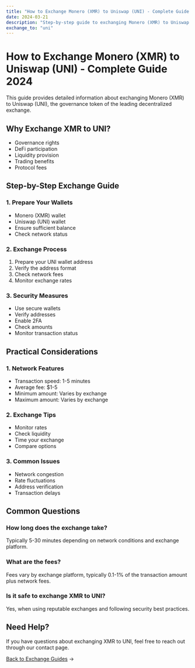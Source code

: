 ```yaml
---
title: "How to Exchange Monero (XMR) to Uniswap (UNI) - Complete Guide 2024"
date: 2024-03-21
description: "Step-by-step guide to exchanging Monero (XMR) to Uniswap (UNI). Learn about exchange methods, security measures, and best practices."
exchange_to: "uni"
---
```


# How to Exchange Monero (XMR) to Uniswap (UNI) - Complete Guide 2024

This guide provides detailed information about exchanging Monero (XMR) to Uniswap (UNI), the governance token of the leading decentralized exchange.

## Why Exchange XMR to UNI?

-   Governance rights
-   DeFi participation
-   Liquidity provision
-   Trading benefits
-   Protocol fees

## Step-by-Step Exchange Guide

### 1. Prepare Your Wallets

-   Monero (XMR) wallet
-   Uniswap (UNI) wallet
-   Ensure sufficient balance
-   Check network status

### 2. Exchange Process

1. Prepare your UNI wallet address
2. Verify the address format
3. Check network fees
4. Monitor exchange rates

### 3. Security Measures

-   Use secure wallets
-   Verify addresses
-   Enable 2FA
-   Check amounts
-   Monitor transaction status

## Practical Considerations

### 1. Network Features

-   Transaction speed: 1-5 minutes
-   Average fee: $1-5
-   Minimum amount: Varies by exchange
-   Maximum amount: Varies by exchange

### 2. Exchange Tips

-   Monitor rates
-   Check liquidity
-   Time your exchange
-   Compare options

### 3. Common Issues

-   Network congestion
-   Rate fluctuations
-   Address verification
-   Transaction delays

## Common Questions

### How long does the exchange take?

Typically 5-30 minutes depending on network conditions and exchange platform.

### What are the fees?

Fees vary by exchange platform, typically 0.1-1% of the transaction amount plus network fees.

### Is it safe to exchange XMR to UNI?

Yes, when using reputable exchanges and following security best practices.

## Need Help?

If you have questions about exchanging XMR to UNI, feel free to reach out through our contact page.

[Back to Exchange Guides](/exchanges/) →
